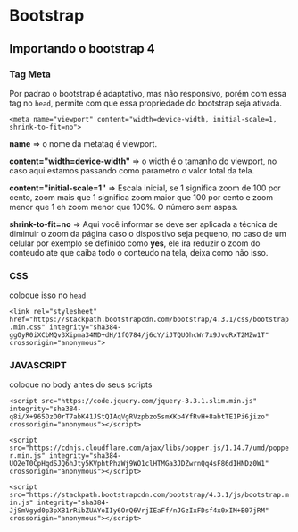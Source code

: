 # Bootstrap

## Importando o bootstrap 4

### Tag Meta
Por padrao o bootstrap é adaptativo, mas não responsívo, porém com essa tag no `head`, permite com que essa propriedade do bootstrap seja ativada.

`<meta name="viewport" content="width=device-width, initial-scale=1, shrink-to-fit=no">`

**name** => o nome da metatag é viewport.

**content="width=device-width"** => o width é o tamanho do viewport, no caso aqui estamos passando como parametro o valor total da tela.

**content="initial-scale=1"** => Escala inicial, se 1 significa zoom de 100 por cento, zoom mais que 1 significa zoom maior que 100 por cento e zoom menor que 1 eh zoom menor que 100%. O número sem aspas.

**shrink-to-fit=no** => Aqui você informar se deve ser aplicada a técnica de diminuir o zoom da página caso o dispositivo seja pequeno, no caso de um celular por exemplo se definido como **yes**, ele ira reduzir o zoom do conteudo ate que caiba todo o conteudo na tela, deixa como não isso.

### CSS
coloque isso no `head`

`<link rel="stylesheet" href="https://stackpath.bootstrapcdn.com/bootstrap/4.3.1/css/bootstrap.min.css" integrity="sha384-ggOyR0iXCbMQv3Xipma34MD+dH/1fQ784/j6cY/iJTQUOhcWr7x9JvoRxT2MZw1T" crossorigin="anonymous">`

### JAVASCRIPT
coloque no body antes do seus scripts

`<script src="https://code.jquery.com/jquery-3.3.1.slim.min.js" integrity="sha384-q8i/X+965DzO0rT7abK41JStQIAqVgRVzpbzo5smXKp4YfRvH+8abtTE1Pi6jizo" crossorigin="anonymous"></script>`

`<script src="https://cdnjs.cloudflare.com/ajax/libs/popper.js/1.14.7/umd/popper.min.js" integrity="sha384-UO2eT0CpHqdSJQ6hJty5KVphtPhzWj9WO1clHTMGa3JDZwrnQq4sF86dIHNDz0W1" crossorigin="anonymous"></script>`

`<script src="https://stackpath.bootstrapcdn.com/bootstrap/4.3.1/js/bootstrap.min.js" integrity="sha384-JjSmVgyd0p3pXB1rRibZUAYoIIy6OrQ6VrjIEaFf/nJGzIxFDsf4x0xIM+B07jRM" crossorigin="anonymous"></script>`
